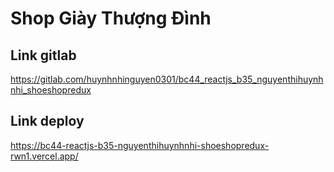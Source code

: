 # Shop Giày Thượng Đình

## Link gitlab

https://gitlab.com/huynhnhinguyen0301/bc44_reactjs_b35_nguyenthihuynhnhi_shoeshopredux

## Link deploy

https://bc44-reactjs-b35-nguyenthihuynhnhi-shoeshopredux-rwn1.vercel.app/
